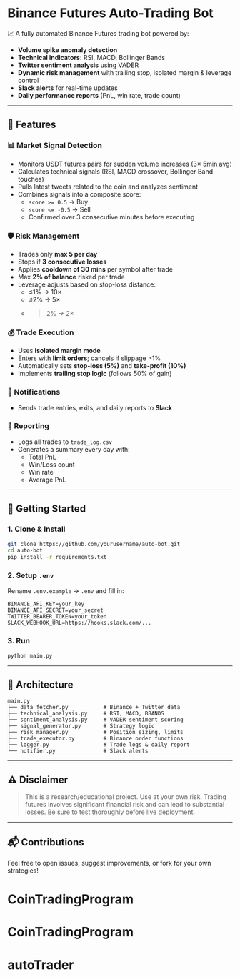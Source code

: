 # Binance Futures Auto-Trading Bot

📈 A fully automated Binance Futures trading bot powered by:

- **Volume spike anomaly detection**
- **Technical indicators**: RSI, MACD, Bollinger Bands
- **Twitter sentiment analysis** using VADER
- **Dynamic risk management** with trailing stop, isolated margin & leverage control
- **Slack alerts** for real-time updates
- **Daily performance reports** (PnL, win rate, trade count)

---

## 🔧 Features

### 📊 Market Signal Detection

- Monitors USDT futures pairs for sudden volume increases (3× 5min avg)
- Calculates technical signals (RSI, MACD crossover, Bollinger Band touches)
- Pulls latest tweets related to the coin and analyzes sentiment
- Combines signals into a composite score:
  - `score >= 0.5` → Buy
  - `score <= -0.5` → Sell
  - Confirmed over 3 consecutive minutes before executing

### 🛡 Risk Management

- Trades only **max 5 per day**
- Stops if **3 consecutive losses**
- Applies **cooldown of 30 mins** per symbol after trade
- Max **2% of balance** risked per trade
- Leverage adjusts based on stop-loss distance:
  - ≤1% → 10×
  - ≤2% → 5×
  - > 2% → 2×

### 💰 Trade Execution

- Uses **isolated margin mode**
- Enters with **limit orders**; cancels if slippage >1%
- Automatically sets **stop-loss (5%)** and **take-profit (10%)**
- Implements **trailing stop logic** (follows 50% of gain)

### 📢 Notifications

- Sends trade entries, exits, and daily reports to **Slack**

### 📄 Reporting

- Logs all trades to `trade_log.csv`
- Generates a summary every day with:
  - Total PnL
  - Win/Loss count
  - Win rate
  - Average PnL

---

## 🚀 Getting Started

### 1. Clone & Install

```bash
git clone https://github.com/yourusername/auto-bot.git
cd auto-bot
pip install -r requirements.txt
```

### 2. Setup `.env`

Rename `.env.example` → `.env` and fill in:

```env
BINANCE_API_KEY=your_key
BINANCE_API_SECRET=your_secret
TWITTER_BEARER_TOKEN=your_token
SLACK_WEBHOOK_URL=https://hooks.slack.com/...
```

### 3. Run

```bash
python main.py
```

---

## 🧠 Architecture

```
main.py
├── data_fetcher.py           # Binance + Twitter data
├── technical_analysis.py     # RSI, MACD, BBANDS
├── sentiment_analysis.py     # VADER sentiment scoring
├── signal_generator.py       # Strategy logic
├── risk_manager.py           # Position sizing, limits
├── trade_executor.py         # Binance order functions
├── logger.py                 # Trade logs & daily report
└── notifier.py               # Slack alerts
```

---

## ⚠️ Disclaimer

> This is a research/educational project. Use at your own risk. Trading futures involves significant financial risk and can lead to substantial losses. Be sure to test thoroughly before live deployment.

---

## 📬 Contributions

Feel free to open issues, suggest improvements, or fork for your own strategies!
# CoinTradingProgram
# CoinTradingProgram
# autoTrader
